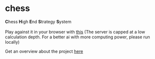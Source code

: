 # chess
**C**hess **H**igh **E**nd **S**trategy **S**ystem<br><br>
Play against it in your browser with [this](https://github.com/felixwortmann/chess_web) (The server is capped at a low calculation depth. For a better ai with more computing power, please run locally)

Get an overview about the project [here](./Overview.ipynb)
